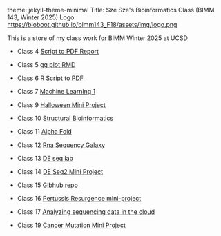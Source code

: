 
theme: jekyll-theme-minimal 
Title: Sze Sze's Bioinformatics Class (BIMM 143, Winter 2025)
Logo: https://bioboot.github.io/bimm143_F18/assets/img/logo.png

This is a store of my class work for BIMM Winter 2025 at UCSD 
- Class 4 [Script to PDF Report](https://htmlpreview.github.io/https://github.com/ilovematchacell/bimm143/raw/main/homework6.html)
  
- Class 5 [gg plot RMD](https://htmlpreview.github.io/https://github.com/ilovematchacell/bimm143/raw/main/homework6.html)

- Class 6 [R Script to PDF](https://htmlpreview.github.io/https://github.com/ilovematchacell/bimm143/raw/main/homework6.html)

- Class 7 [Machine Learning 1](https://htmlpreview.github.io/https://github.com/ilovematchacell/bimm143/raw/main/homework6.html)

- Class 9 [Halloween Mini Project](https://htmlpreview.github.io/https://github.com/ilovematchacell/bimm143/raw/main/homework6.html)

- Class 10 [Structural Bioinformatics](https://htmlpreview.github.io/https://github.com/ilovematchacell/bimm143/raw/main/homework6.html)

- Class 11 [Alpha Fold](https://htmlpreview.github.io/https://github.com/ilovematchacell/bimm143/raw/main/homework6.html)

- Class 12 [Rna Sequency Galaxy](https://htmlpreview.github.io/https://github.com/ilovematchacell/bimm143/raw/main/homework6.html)

- Class 13 [DE seq lab](https://htmlpreview.github.io/https://github.com/ilovematchacell/bimm143/raw/main/homework6.html)

- Class 14 [DE Seq2 Mini Project](https://htmlpreview.github.io/?https://github.com/ilovematchacell/bimm143/blob/main/class14.html)

- Class 15 [Gibhub repo](https://htmlpreview.github.io/https://github.com/ilovematchacell/bimm143/raw/main/homework6.html)

- Class 16 [Pertussis Resurgence mini-project](https://htmlpreview.github.io/https://github.com/ilovematchacell/bimm143/raw/main/homework6.html)

- Class 17 [Analyzing sequencing data in the cloud](https://htmlpreview.github.io/https://github.com/ilovematchacell/bimm143/raw/main/homework6.html) 

- Class 19 [Cancer Mutation Mini Project](https://htmlpreview.github.io/?https://github.com/ilovematchacell/bimm143/blob/main/lab%2018.html)


